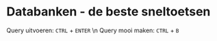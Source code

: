 # Databanken - de beste sneltoetsen
Query uitvoeren: ```CTRL``` + ```ENTER```  \n
Query mooi maken: ```CTRL``` + ```B```
